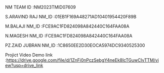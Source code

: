 NM TEAM ID :NM2023TMID07609       

S.ARAVIND RAJ NM_ID :01EB1F169A48271AD10401954420F89B      

M.BALAJI NM_ID :FCE9AC1FD824098A842440C164FAA08A      

N.MAGESH NM_ID :FCE9AC1FD824098A842440C164FAA08A      

PZ.ZAID JUBRAN NM_ID :1C8650EE2D30EOCA5974DC9340525300      

Projict Video Demo link :https://drive.google.com/file/d/1ZnFi0nPczSebgY4neEk8IcTGuwClvTTM/view?usp=drive_link
